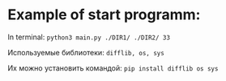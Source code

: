 # Example of start programm:

In terminal:
`python3 main.py ./DIR1/ ./DIR2/ 33`

Используемые библиотеки:
`difflib, os, sys`

Их можно установить командой: `pip install difflib os sys`
